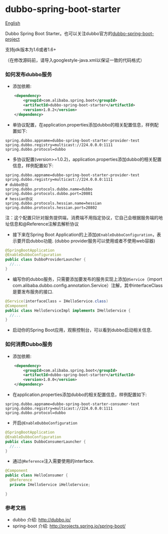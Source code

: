 dubbo-spring-boot-starter
===================================

[English](https://github.com/alibaba/dubbo-spring-boot-starter/blob/master/README.md)

Dubbo Spring Boot Starter。也可以关注dubbo官方的[dubbo-spring-boot-project](https://github.com/dubbo/dubbo-spring-boot-project)

支持jdk版本为1.6或者1.6+

（在修改源码前，请导入googlestyle-java.xml以保证一致的代码格式）

### 如何发布dubbo服务

* 添加依赖:

```xml
    <dependency>
        <groupId>com.alibaba.spring.boot</groupId>
        <artifactId>dubbo-spring-boot-starter</artifactId>
        <version>1.0.2</version>
    </dependency>
```

* 单协议配置，在application.properties添加dubbo的相关配置信息，样例配置如下:

```properties
spring.dubbo.appname=dubbo-spring-boot-starter-provider-test
spring.dubbo.registry=multicast://224.0.0.0:1111
spring.dubbo.protocol=dubbo
```

* 多协议配置(version>=1.0.2)，application.properties添加dubbo的相关配置信息，样例配置如下:

```properties
spring.dubbo.appname=dubbo-spring-boot-starter-provider-test
spring.dubbo.registry=multicast://224.0.0.0:1111
# dubbo协议
spring.dubbo.protocols.dubbo.name=dubbo
spring.dubbo.protocols.dubbo.port=20801
# hessian协议
spring.dubbo.protocols.hessian.name=hessian
spring.dubbo.protocols.hessian.port=20802
```

注：这个配置只针对服务提供端，消费端不用指定协议，它自己会根据服务端的地址信息和@Reference注解去解析协议

* 接下来在Spring Boot Application的上添加`@EnableDubboConfiguration`，表示要开启dubbo功能. (dubbo provider服务可以使用或者不使用web容器)

```java
@SpringBootApplication
@EnableDubboConfiguration
public class DubboProviderLauncher {
  //...
}
```

* 编写你的dubbo服务，只需要添加要发布的服务实现上添加`@Service`（import com.alibaba.dubbo.config.annotation.Service）注解，其中interfaceClass是要发布服务的接口.

```java
@Service(interfaceClass = IHelloService.class)
@Component
public class HelloServiceImpl implements IHelloService {
  //...
}
```

* 启动你的Spring Boot应用，观察控制台，可以看到dubbo启动相关信息.


### 如何消费Dubbo服务

* 添加依赖:

```xml
    <dependency>
        <groupId>com.alibaba.spring.boot</groupId>
        <artifactId>dubbo-spring-boot-starter</artifactId>
        <version>1.0.0</version>
    </dependency>
```

* 在application.properties添加dubbo的相关配置信息，样例配置如下:

```properties
spring.dubbo.appname=dubbo-spring-boot-starter-consumer-test
spring.dubbo.registry=multicast://224.0.0.0:1111
spring.dubbo.protocol=dubbo
```

* 开启`@EnableDubboConfiguration`

```java
@SpringBootApplication
@EnableDubboConfiguration
public class DubboConsumerLauncher {
  //...
}
```

* 通过`@Reference`注入需要使用的interface.

```java
@Component
public class HelloConsumer {
  @Reference
  private IHelloService iHelloService;
  
}
```

### 参考文档

* dubbo 介绍: http://dubbo.io/
* spring-boot 介绍: http://projects.spring.io/spring-boot/
